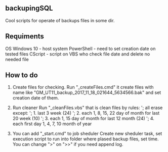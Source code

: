 backupingSQL
-------------------------------------------------------

Cool scripts for operate of backups files in some dir.

Requiments
---
OS Windows 10	- host system
PowerShell		- need to set creation date on tested files
CScript			- script on VBS who check file date and delete no needed file


How to do
---
1. Create files for checking.
Run "_createFiles.cmd" it create files with name like "GM_UT11_backup_2017_11_18_021644_5634566.bak" and set creation date of them.

2. Run cleaner
Run "_cleanFiles.vbs" that is clean files by rules:
'; all erase except:
'; 1. last 3 week (24)
'; 2. each 1, 8, 15, 22 day of month for last 20 week (10)
'; 3. each 1, 15 day of month for last 12 month (24)
'; 4. each first day 1, 4, 7, 10 month of year 

3. You can add "_start.cmd" to job sheduler
Create new sheduler task, set execution script to run into folder where plased backup files, set time.
You can change ">" on ">>" if you need append log.
